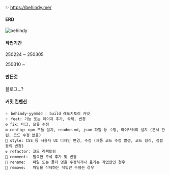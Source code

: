 ✨ https://behindy.me/

#### **ERD**

![behindy](https://github.com/user-attachments/assets/996610e4-7a06-4015-9935-e472ed3315d0)

#### **작업기간**

250224 ~ 250305

250310 ~


#### **만든것**

블로그...?

#### **커밋 컨벤션**

```
✨ behindy-yymmdd : build 레포지토리 커밋
✨ feat: 기능 또는 페이지 추가, 삭제, 변경
⚙️ fix: 버그, 오류 수정
⚙️ config: npm 모듈 설치, readme.md, json 파일 등 수정, 라이브러리 설치 (문서 관련, 코드 수정 없음)
🎨 style: CSS 등 사용자 UI 디자인 변경, 수정 (제품 코드 수정 발생, 코드 형식, 정렬 등의 변경)
♻️ refactor: 코드 리팩토링
💬 comment:	필요한 주석 추가 및 변경
🚚 rename:	파일 또는 폴더 명을 수정하거나 옮기는 작업만인 경우
🚚 remove:	파일을 삭제하는 작업만 수행한 경우
```

